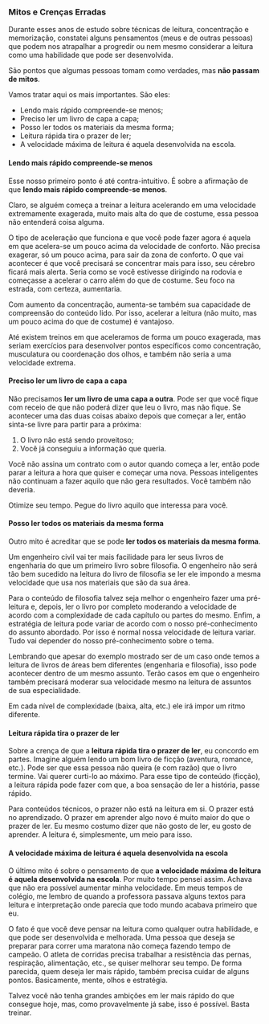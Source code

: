 ### Mitos e Crenças Erradas

Durante esses anos de estudo sobre técnicas de leitura, concentração e memorização, constatei alguns pensamentos (meus e de outras pessoas) que podem nos atrapalhar a progredir ou nem mesmo considerar a leitura como uma habilidade que pode ser desenvolvida.

São pontos que algumas pessoas tomam como verdades, mas **não passam de mitos**. 

Vamos tratar aqui os mais importantes. São eles:

* Lendo mais rápido compreende-se menos;
* Preciso ler um livro de capa a capa;
* Posso ler todos os materiais da mesma forma;
* Leitura rápida tira o prazer de ler;
* A velocidade máxima de leitura é aquela desenvolvida na escola.

#### Lendo mais rápido compreende-se menos

Esse nosso primeiro ponto é até contra-intuitivo. É sobre a afirmação de que **lendo mais rápido compreende-se menos**.

Claro, se alguém começa a treinar a leitura acelerando em uma velocidade extremamente exagerada, muito mais alta do que de costume, essa pessoa não entenderá coisa alguma.

O tipo de aceleração que funciona e que você pode fazer agora é aquela em que acelera-se um pouco acima da velocidade de conforto. Não precisa exagerar, só um pouco acima, para sair da zona de conforto. O que vai acontecer é que você precisará se concentrar mais para isso, seu cérebro ficará mais alerta. Seria como se você estivesse dirigindo na rodovia e começasse a acelerar o carro além do que de costume. Seu foco na estrada, com certeza, aumentaria.

Com aumento da concentração, aumenta-se também sua capacidade de compreensão do conteúdo lido. Por isso, acelerar a leitura (não muito, mas um pouco acima do que de costume) é vantajoso.

Até existem treinos em que aceleramos de forma um pouco exagerada, mas seriam exercícios para desenvolver pontos específicos como concentração, musculatura ou coordenação dos olhos, e também não seria a uma velocidade extrema.

#### Preciso ler um livro de capa a capa

Não precisamos **ler um livro de uma capa a outra**. Pode ser que você fique com receio de que não poderá dizer que leu o livro, mas não fique. Se acontecer uma das duas coisas abaixo depois que começar a ler, então sinta-se livre para partir para a próxima:

1. O livro não está sendo proveitoso;
2. Você já conseguiu a informação que queria.

Você não assina um contrato com o autor quando começa a ler, então pode parar a leitura a hora que quiser e começar uma nova. Pessoas inteligentes não continuam a fazer aquilo que não gera resultados. Você também não deveria.

Otimize seu tempo. Pegue do livro aquilo que interessa para você.

#### Posso ler todos os materiais da mesma forma

Outro mito é acreditar que se pode **ler todos os materiais da mesma forma**.

Um engenheiro civil vai ter mais facilidade para ler seus livros de engenharia do que um primeiro livro sobre filosofia. O engenheiro não será tão bem sucedido na leitura do livro de filosofia se ler ele impondo a mesma velocidade que usa nos materiais que são da sua área.

Para o conteúdo de filosofia talvez seja melhor o engenheiro fazer uma pré-leitura e, depois, ler o livro por completo moderando a velocidade de acordo com a complexidade de cada capítulo ou partes do mesmo. Enfim, a estratégia de leitura pode variar de acordo com o nosso pré-conhecimento do assunto abordado. Por isso é normal nossa velocidade de leitura variar. Tudo vai depender do nosso pré-conhecimento sobre o tema.

Lembrando que apesar do exemplo mostrado ser de um caso onde temos a leitura de livros de áreas bem diferentes (engenharia e filosofia), isso pode acontecer dentro de um mesmo assunto. Terão casos em que o engenheiro também precisará moderar sua velocidade mesmo na leitura de assuntos de sua especialidade.

Em cada nível de complexidade (baixa, alta, etc.) ele irá impor um ritmo diferente.

#### Leitura rápida tira o prazer de ler

Sobre a crença de que a **leitura rápida tira o prazer de ler**, eu concordo em partes. Imagine alguém lendo um bom livro de ficção (aventura, romance, etc.). Pode ser que essa pessoa não queira (e com razão) que o livro termine. Vai querer curti-lo ao máximo. Para esse tipo de conteúdo (ficção), a leitura rápida pode fazer com que, a boa sensação de ler a história, passe rápido.

Para conteúdos técnicos, o prazer não está na leitura em si. O prazer está no aprendizado. O prazer em aprender algo novo é muito maior do que o prazer de ler. Eu mesmo costumo dizer que não gosto de ler, eu gosto de aprender. A leitura é, simplesmente, um meio para isso.

#### A velocidade máxima de leitura é aquela desenvolvida na escola

O último mito é sobre o pensamento de que **a velocidade máxima de leitura é aquela desenvolvida na escola**. Por muito tempo pensei assim. Achava que não era possível aumentar minha velocidade. Em meus tempos de colégio, me lembro de quando a professora passava alguns textos para leitura e interpretação onde parecia que todo mundo acabava primeiro que eu.

O fato é que você deve pensar na leitura como qualquer outra habilidade, e que pode ser desenvolvida e melhorada. Uma pessoa que deseja se preparar para correr uma maratona não começa fazendo tempo de campeão. O atleta de corridas precisa trabalhar a resistência das pernas, respiração, alimentação, etc., se quiser melhorar seu tempo. De forma parecida, quem deseja ler mais rápido, também precisa cuidar de alguns pontos. Basicamente, mente, olhos e estratégia.

Talvez você não tenha grandes ambições em ler mais rápido do que consegue hoje, mas, como provavelmente já sabe, isso é possível. Basta treinar.

